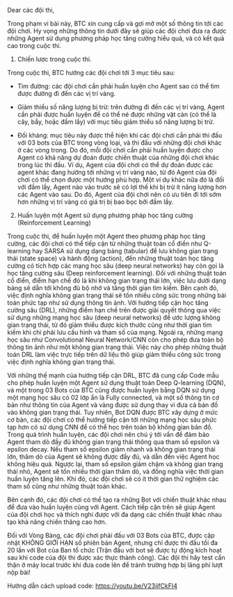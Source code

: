 Dear các đội thi,

Trong phạm vi bài này, BTC xin cung cấp và gợi mở một số thông tin tới các đội chơi. Hy vọng những thông tin dưới đây sẽ giúp các đội chơi đưa ra được những Agent sử dụng phương pháp học tăng cường hiểu quả, và có kết quả cao trong cuộc thi.

 

1. Chiến lược trong cuộc thi.

Trong cuộc thi, BTC hướng các đội chơi tới 3 mục tiêu sau:

- Tìm đường: các đội chơi cần phải huấn luyện cho Agent sao có thể tìm được đường đi đến các vị trí vàng.

- Giảm thiểu số năng lượng bị trừ: trên đường đi đến các vị trí vàng, Agent cần phải được huấn luyện để có thể né được những vật cản (có thể là cây, bẫy, hoặc đầm lầy) với mục tiêu giảm thiểu số năng lượng bị trừ.

- Đối kháng: mục tiêu này được thể hiện khi các đội chơi cần phải thi đấu với 03 bots của BTC trong vòng loại, và thi đấu với những đội chơi khác ở các vòng trong. Do đó, mỗi đội chơi cần phải huấn luyện được cho Agent có khả năng dự đoán được chiến thuật của những đội chơi khác trong lúc thi đấu. Ví dụ, Agent của đội chơi có thể dự đoán được các agent khác đang hướng tới những vị trí vàng nào, từ đó Agent của đội chơi có thể chọn được một hướng phù hợp. Một ví dụ khác nữa đó là đối với đầm lầy, Agent nào vào trước sẽ có lợi thế khi bị trừ ít năng lượng hơn các Agent vào sau. Do đó, Agent của đội chơi nên có ưu tiên đi tới sớm hơn những vị trí vàng có giá trị bị bao bọc bởi đầm lầy.

 

2. Huấn luyện một Agent sử dụng phương pháp học tăng cường (Reinforcement Learning)

Trong cuộc thi, để huấn luyện một Agent theo phương pháp học tăng cường, các đội chơi có thể tiếp cận từ những thuật toán cổ điển như Q-learning hay SARSA sử dụng dạng bảng (tabular) để lưu không gian trạng thái (state space) và hành động (action), đến những thuật toán học tăng cường có tích hợp các mạng học sâu (deep neural networks) hay còn gọi là học tăng cường sâu (Deep reinforcement learning). Đối với những thuật toán cổ điển, điểm hạn chế đó là khi không gian trạng thái lớn, việc lưu dưới dạng bảng sẽ dẫn tới không đủ bộ nhớ và tăng thời gian tìm kiếm. Bên cạnh đó, việc định nghĩa không gian trạng thái sẽ tốn nhiều công sức trong những bài toán phức tạp như sử dụng thông tin ảnh. Với hướng tiếp cận học tăng cường sâu (DRL), những điểm hạn chế trên được giải quyết thông qua việc sử dụng những mạng học sâu (deep neural networks) để ước lượng không gian trạng thái, từ đó giảm thiểu được kích thước cũng như thời gian tìm kiếm khi chỉ phải lưu cấu hình và tham số của mạng. Ngoài ra, những mạng học sâu như Convolutional Neural Network/CNN còn cho phép đưa toàn bộ thông tin ảnh như một không gian trạng thái. Việc này cho phép những thuật toán DRL làm việc trực tiếp trên dữ liệu thô giúp giảm thiểu công sức trong việc định nghĩa không gian trạng thái.

 

Với những thế mạnh của hướng tiếp cận DRL, BTC đã cung cấp Code mẫu cho phép huấn luyện một Agent sử dụng thuật toán Deep Q-learning (DQN), và một trong 03 Bots của BTC cũng được huấn luyện bằng DQN sử dụng một mạng học sâu có 02 lớp ẩn là Fully connected, và một số thông tin cơ bản như thông tin của Agent và vàng được sử dụng thay vì đưa cả bản đồ vào không gian trạng thái. Tuy nhiên, Bot DQN được BTC xây dựng ở mức cơ bản, các đội chơi có thể hướng tiếp cận tới những mạng học sâu phức tạp hơn có sử dụng CNN để có thể học trên toàn bộ không gian bản đồ. Trong quá trình huấn luyện, các đội chơi nên chú ý tới vấn đề đảm bảo Agent tham dò đầy đủ không gian trạng thái thông qua tham số epsilon và epsilon decay. Nếu tham số epsilon giảm nhanh và không gian trạng thái lớn, thăm dò của Agent sẽ không được đầy đủ, và dẫn đến việc Agent học không hiệu quả. Ngược lại, tham số epsilon giảm chậm và không gian trạng thái nhỏ, Agent sẽ tốn nhiều thời gian thăm dò, và đồng nghĩa việc thời gian huấn luyện tăng lên. Khi đó, các đội chơi sẽ có ít thời gian thử nghiệm các tham số cũng như những thuật toán khác.

Bên cạnh đó, các đội chơi có thể tạo ra những Bot với chiến thuật khác nhau để đưa vào huấn luyện cùng với Agent. Cách tiếp cận trên sẽ giúp Agent của đội chơi học và thích nghi được với đa dạng các chiến thuật khác nhau tạo khả năng chiến thăng cao hơn.

Đối với Vòng Bảng, các đội chơi phải đấu với 03 Bots của BTC, được cập nhật KHÔNG GIỚI HẠN số phiên bản Agent, nhưng chỉ được thi đấu tối đa 20 lần với Bot của Ban tổ chức (Trận đấu với bot sẽ được tự động kích hoạt sau khi code của đội thi được xác thực thành công). Các đội thi hãy test cẩn thận ở máy local trước khi đưa code lên để tránh trường hợp bị lãng phí lượt nộp bài!

 

Hướng dẫn cách upload code: https://youtu.be/V23ijfCkFI4
